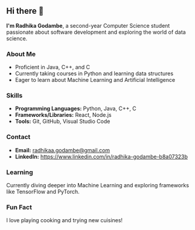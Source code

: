 ## Hi there 👋

**I'm Radhika Godambe**, a second-year Computer Science student passionate about software development and exploring the world of data science.

### About Me
* Proficient in Java, C++, and C
* Currently taking courses in Python and learning data structures
* Eager to learn about Machine Learning and Artificial Intelligence


### Skills
* **Programming Languages:** Python, Java, C++, C
* **Frameworks/Libraries:** React, Node.js
* **Tools:** Git, GitHub, Visual Studio Code

### Contact
* **Email:** radhikaa.godambe@gmail.com
* **LinkedIn:** https://www.linkedin.com/in/radhika-godambe-b8a07323b

### Learning
Currently diving deeper into Machine Learning and exploring frameworks like TensorFlow and PyTorch.

### Fun Fact
I love playing cooking and trying new cuisines!


<!---
radhikaaa25/radhikaaa25 is a ✨ special ✨ repository because its `README.md` (this file) appears on your GitHub profile.
You can click the Preview link to take a look at your changes.
--->
